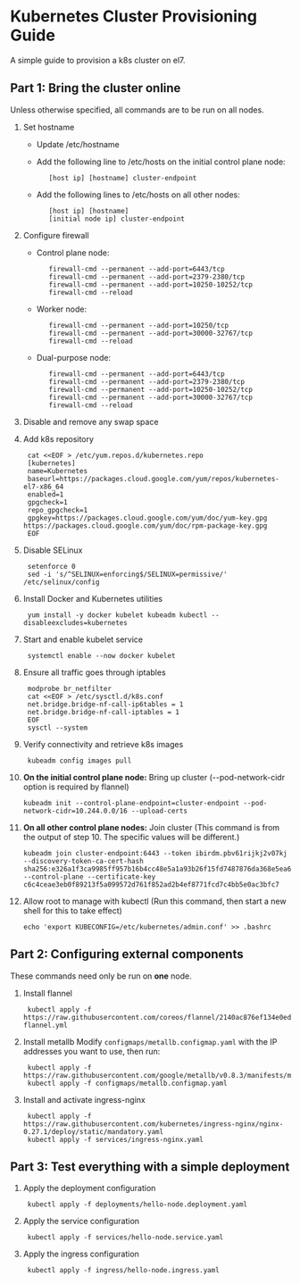 # Kubernetes Cluster Provisioning Guide
A simple guide to provision a k8s cluster on el7.

## Part 1: Bring the cluster online
Unless otherwise specified, all commands are to be run on all nodes.

1. Set hostname
   - Update /etc/hostname
   - Add the following line to /etc/hosts on the initial control plane node:

            [host ip] [hostname] cluster-endpoint

   - Add the following lines to /etc/hosts on all other nodes:

            [host ip] [hostname] 
            [initial node ip] cluster-endpoint

2. Configure firewall
   - Control plane node:

            firewall-cmd --permanent --add-port=6443/tcp
            firewall-cmd --permanent --add-port=2379-2380/tcp
            firewall-cmd --permanent --add-port=10250-10252/tcp
            firewall-cmd --reload

   - Worker node:

            firewall-cmd --permanent --add-port=10250/tcp
            firewall-cmd --permanent --add-port=30000-32767/tcp
            firewall-cmd --reload
   - Dual-purpose node:

            firewall-cmd --permanent --add-port=6443/tcp
            firewall-cmd --permanent --add-port=2379-2380/tcp
            firewall-cmd --permanent --add-port=10250-10252/tcp
            firewall-cmd --permanent --add-port=30000-32767/tcp
            firewall-cmd --reload

3. Disable and remove any swap space
4. Add k8s repository

        cat <<EOF > /etc/yum.repos.d/kubernetes.repo
        [kubernetes]
        name=Kubernetes
        baseurl=https://packages.cloud.google.com/yum/repos/kubernetes-el7-x86_64
        enabled=1
        gpgcheck=1
        repo_gpgcheck=1
        gpgkey=https://packages.cloud.google.com/yum/doc/yum-key.gpg https://packages.cloud.google.com/yum/doc/rpm-package-key.gpg
        EOF

5. Disable SELinux

        setenforce 0
        sed -i 's/^SELINUX=enforcing$/SELINUX=permissive/' /etc/selinux/config

6. Install Docker and Kubernetes utilities

        yum install -y docker kubelet kubeadm kubectl --disableexcludes=kubernetes

7. Start and enable kubelet service

        systemctl enable --now docker kubelet

8. Ensure all traffic goes through iptables

        modprobe br_netfilter
        cat <<EOF > /etc/sysctl.d/k8s.conf
        net.bridge.bridge-nf-call-ip6tables = 1
        net.bridge.bridge-nf-call-iptables = 1
        EOF
        sysctl --system

9. Verify connectivity and retrieve k8s images

        kubeadm config images pull

10. **On the initial control plane node:** Bring up cluster (--pod-network-cidr option is required by flannel)

        kubeadm init --control-plane-endpoint=cluster-endpoint --pod-network-cidr=10.244.0.0/16 --upload-certs

11. **On all other control plane nodes:** Join cluster (This command is from the output of step 10. The specific values will be different.)

        kubeadm join cluster-endpoint:6443 --token ibirdm.pbv61rijkj2v07kj --discovery-token-ca-cert-hash sha256:e326a1f3ca9985ff957b16b4cc48e5a1a93b26f15fd7487876da368e5ea669ca --control-plane --certificate-key c6c4ceae3eb0f89213f5a099572d761f852ad2b4ef8771fcd7c4bb5e0ac3bfc7

12. Allow root to manage with kubectl (Run this command, then start a new shell for this to take effect)

        echo 'export KUBECONFIG=/etc/kubernetes/admin.conf' >> .bashrc


## Part 2: Configuring external components
These commands need only be run on **one** node.

1. Install flannel

        kubectl apply -f https://raw.githubusercontent.com/coreos/flannel/2140ac876ef134e0ed5af15c65e414cf26827915/Documentation/kube-flannel.yml

2. Install metallb
   Modify `configmaps/metallb.configmap.yaml` with the IP addresses you want to use, then run:

        kubectl apply -f https://raw.githubusercontent.com/google/metallb/v0.8.3/manifests/metallb.yaml
        kubectl apply -f configmaps/metallb.configmap.yaml

3. Install and activate ingress-nginx

        kubectl apply -f https://raw.githubusercontent.com/kubernetes/ingress-nginx/nginx-0.27.1/deploy/static/mandatory.yaml
        kubectl apply -f services/ingress-nginx.yaml
        
## Part 3: Test everything with a simple deployment

1. Apply the deployment configuration

        kubectl apply -f deployments/hello-node.deployment.yaml

2. Apply the service configuration

        kubectl apply -f services/hello-node.service.yaml

3. Apply the ingress configuration

        kubectl apply -f ingress/hello-node.ingress.yaml

